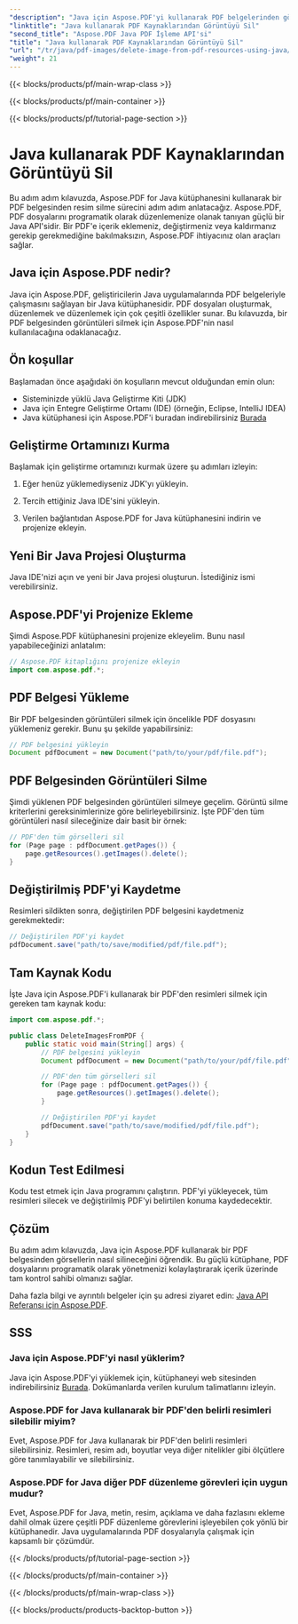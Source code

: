 ```yaml
---
"description": "Java için Aspose.PDF'yi kullanarak PDF belgelerinden görselleri nasıl sileceğinizi öğrenin. Verimli PDF düzenleme için kaynak kodlu adım adım kılavuz."
"linktitle": "Java kullanarak PDF Kaynaklarından Görüntüyü Sil"
"second_title": "Aspose.PDF Java PDF İşleme API'si"
"title": "Java kullanarak PDF Kaynaklarından Görüntüyü Sil"
"url": "/tr/java/pdf-images/delete-image-from-pdf-resources-using-java/"
"weight": 21
---
```


{{< blocks/products/pf/main-wrap-class >}}

{{< blocks/products/pf/main-container >}}

{{< blocks/products/pf/tutorial-page-section >}}

# Java kullanarak PDF Kaynaklarından Görüntüyü Sil


Bu adım adım kılavuzda, Aspose.PDF for Java kütüphanesini kullanarak bir PDF belgesinden resim silme sürecini adım adım anlatacağız. Aspose.PDF, PDF dosyalarını programatik olarak düzenlemenize olanak tanıyan güçlü bir Java API'sidir. Bir PDF'e içerik eklemeniz, değiştirmeniz veya kaldırmanız gerekip gerekmediğine bakılmaksızın, Aspose.PDF ihtiyacınız olan araçları sağlar.

## Java için Aspose.PDF nedir?

Java için Aspose.PDF, geliştiricilerin Java uygulamalarında PDF belgeleriyle çalışmasını sağlayan bir Java kütüphanesidir. PDF dosyaları oluşturmak, düzenlemek ve düzenlemek için çok çeşitli özellikler sunar. Bu kılavuzda, bir PDF belgesinden görüntüleri silmek için Aspose.PDF'nin nasıl kullanılacağına odaklanacağız.

## Ön koşullar

Başlamadan önce aşağıdaki ön koşulların mevcut olduğundan emin olun:

- Sisteminizde yüklü Java Geliştirme Kiti (JDK)
- Java için Entegre Geliştirme Ortamı (IDE) (örneğin, Eclipse, IntelliJ IDEA)
- Java kütüphanesi için Aspose.PDF'i buradan indirebilirsiniz [Burada](https://releases.aspose.com/pdf/java/)

## Geliştirme Ortamınızı Kurma

Başlamak için geliştirme ortamınızı kurmak üzere şu adımları izleyin:

1. Eğer henüz yüklemediyseniz JDK'yı yükleyin.

2. Tercih ettiğiniz Java IDE'sini yükleyin.

3. Verilen bağlantıdan Aspose.PDF for Java kütüphanesini indirin ve projenize ekleyin.

## Yeni Bir Java Projesi Oluşturma

Java IDE'nizi açın ve yeni bir Java projesi oluşturun. İstediğiniz ismi verebilirsiniz.

## Aspose.PDF'yi Projenize Ekleme

Şimdi Aspose.PDF kütüphanesini projenize ekleyelim. Bunu nasıl yapabileceğinizi anlatalım:

```java
// Aspose.PDF kitaplığını projenize ekleyin
import com.aspose.pdf.*;
```

## PDF Belgesi Yükleme

Bir PDF belgesinden görüntüleri silmek için öncelikle PDF dosyasını yüklemeniz gerekir. Bunu şu şekilde yapabilirsiniz:

```java
// PDF belgesini yükleyin
Document pdfDocument = new Document("path/to/your/pdf/file.pdf");
```

## PDF Belgesinden Görüntüleri Silme

Şimdi yüklenen PDF belgesinden görüntüleri silmeye geçelim. Görüntü silme kriterlerini gereksinimlerinize göre belirleyebilirsiniz. İşte PDF'den tüm görüntüleri nasıl sileceğinize dair basit bir örnek:

```java
// PDF'den tüm görselleri sil
for (Page page : pdfDocument.getPages()) {
    page.getResources().getImages().delete();
}
```

## Değiştirilmiş PDF'yi Kaydetme

Resimleri sildikten sonra, değiştirilen PDF belgesini kaydetmeniz gerekmektedir:

```java
// Değiştirilen PDF'yi kaydet
pdfDocument.save("path/to/save/modified/pdf/file.pdf");
```

## Tam Kaynak Kodu

İşte Java için Aspose.PDF'i kullanarak bir PDF'den resimleri silmek için gereken tam kaynak kodu:

```java
import com.aspose.pdf.*;

public class DeleteImagesFromPDF {
    public static void main(String[] args) {
        // PDF belgesini yükleyin
        Document pdfDocument = new Document("path/to/your/pdf/file.pdf");

        // PDF'den tüm görselleri sil
        for (Page page : pdfDocument.getPages()) {
            page.getResources().getImages().delete();
        }

        // Değiştirilen PDF'yi kaydet
        pdfDocument.save("path/to/save/modified/pdf/file.pdf");
    }
}
```

## Kodun Test Edilmesi

Kodu test etmek için Java programını çalıştırın. PDF'yi yükleyecek, tüm resimleri silecek ve değiştirilmiş PDF'yi belirtilen konuma kaydedecektir.

## Çözüm

Bu adım adım kılavuzda, Java için Aspose.PDF kullanarak bir PDF belgesinden görsellerin nasıl silineceğini öğrendik. Bu güçlü kütüphane, PDF dosyalarını programatik olarak yönetmenizi kolaylaştırarak içerik üzerinde tam kontrol sahibi olmanızı sağlar.

Daha fazla bilgi ve ayrıntılı belgeler için şu adresi ziyaret edin: [Java API Referansı için Aspose.PDF](https://reference.aspose.com/pdf/java/).

## SSS

### Java için Aspose.PDF'yi nasıl yüklerim?

Java için Aspose.PDF'yi yüklemek için, kütüphaneyi web sitesinden indirebilirsiniz [Burada](https://releases.aspose.com/pdf/java/). Dokümanlarda verilen kurulum talimatlarını izleyin.

### Aspose.PDF for Java kullanarak bir PDF'den belirli resimleri silebilir miyim?

Evet, Aspose.PDF for Java kullanarak bir PDF'den belirli resimleri silebilirsiniz. Resimleri, resim adı, boyutlar veya diğer nitelikler gibi ölçütlere göre tanımlayabilir ve silebilirsiniz.

### Aspose.PDF for Java diğer PDF düzenleme görevleri için uygun mudur?

Evet, Aspose.PDF for Java, metin, resim, açıklama ve daha fazlasını ekleme dahil olmak üzere çeşitli PDF düzenleme görevlerini işleyebilen çok yönlü bir kütüphanedir. Java uygulamalarında PDF dosyalarıyla çalışmak için kapsamlı bir çözümdür.

{{< /blocks/products/pf/tutorial-page-section >}}

{{< /blocks/products/pf/main-container >}}

{{< /blocks/products/pf/main-wrap-class >}}

{{< blocks/products/products-backtop-button >}}